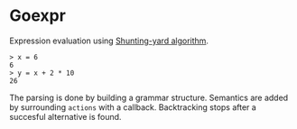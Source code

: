 # Goexpr

Expression evaluation using [Shunting-yard algorithm](http://en.wikipedia.org/wiki/Shunting-yard_algorithm).

```
> x = 6
6
> y = x + 2 * 10
26
```

The parsing is done by building a grammar structure.
Semantics are added by surrounding `actions` with a callback.
Backtracking stops after a succesful alternative is found.
